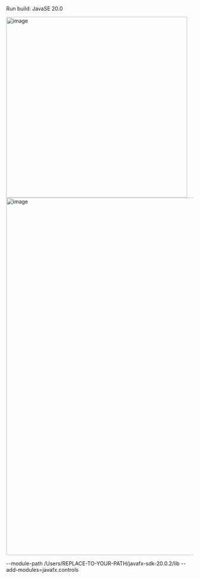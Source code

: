 Run build: JavaSE 20.0

<img width="486" alt="image" src="https://github.com/Sophie-coffee-addict/AnimationAssignment/assets/141593166/ad1033fc-f2e5-40e6-b34c-de9d63f33d3a">

<img width="961" alt="image" src="https://github.com/Sophie-coffee-addict/AnimationAssignment/assets/141593166/eeafbd89-51a1-42a0-b316-e4a8f74854ac">

--module-path /Users/REPLACE-TO-YOUR-PATH/javafx-sdk-20.0.2/lib --add-modules=javafx.controls
